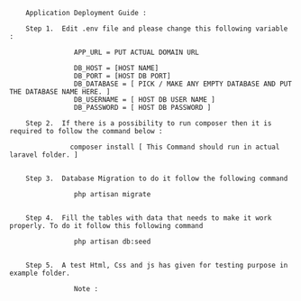 

        Application Deployment Guide :
		
		Step 1.  Edit .env file and please change this following variable :
		
					APP_URL = PUT ACTUAL DOMAIN URL
			
					DB_HOST = [HOST NAME]
					DB_PORT = [HOST DB PORT]
					DB_DATABASE = [ PICK / MAKE ANY EMPTY DATABASE AND PUT THE DATABASE NAME HERE. ]
					DB_USERNAME = [ HOST DB USER NAME ]
					DB_PASSWORD = [ HOST DB PASSWORD ]
			
		Step 2.  If there is a possibility to run composer then it is required to follow the command below :
		
		           composer install [ This Command should run in actual laravel folder. ] 
				  
		
		Step 3.  Database Migration to do it follow the following command 
		
		            php artisan migrate
				   
				   
		Step 4.	 Fill the tables with data that needs to make it work properly. To do it follow this following command 
		
		            php artisan db:seed
				   
		
		Step 5.  A test Html, Css and js has given for testing purpose in example folder. 
		
					Note : 
